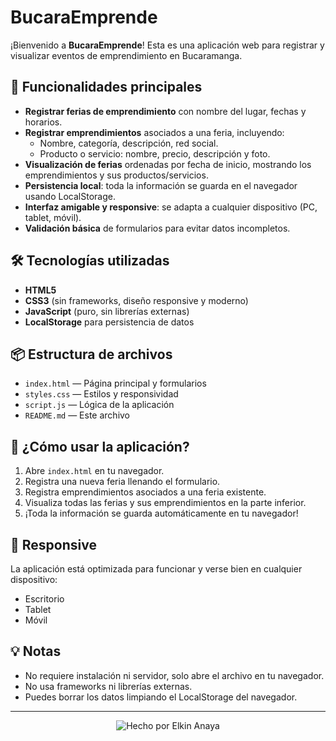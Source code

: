 # BucaraEmprende

¡Bienvenido a **BucaraEmprende**! Esta es una aplicación web para registrar y visualizar eventos de emprendimiento en Bucaramanga.

## 🚀 Funcionalidades principales

- **Registrar ferias de emprendimiento** con nombre del lugar, fechas y horarios.
- **Registrar emprendimientos** asociados a una feria, incluyendo:
  - Nombre, categoría, descripción, red social.
  - Producto o servicio: nombre, precio, descripción y foto.
- **Visualización de ferias** ordenadas por fecha de inicio, mostrando los emprendimientos y sus productos/servicios.
- **Persistencia local**: toda la información se guarda en el navegador usando LocalStorage.
- **Interfaz amigable y responsive**: se adapta a cualquier dispositivo (PC, tablet, móvil).
- **Validación básica** de formularios para evitar datos incompletos.

## 🛠️ Tecnologías utilizadas

- **HTML5**
- **CSS3** (sin frameworks, diseño responsive y moderno)
- **JavaScript** (puro, sin librerías externas)
- **LocalStorage** para persistencia de datos

## 📦 Estructura de archivos

- `index.html` — Página principal y formularios
- `styles.css` — Estilos y responsividad
- `script.js` — Lógica de la aplicación
- `README.md` — Este archivo

## 👀 ¿Cómo usar la aplicación?

1. Abre `index.html` en tu navegador.
2. Registra una nueva feria llenando el formulario.
3. Registra emprendimientos asociados a una feria existente.
4. Visualiza todas las ferias y sus emprendimientos en la parte inferior.
5. ¡Toda la información se guarda automáticamente en tu navegador!

## 📱 Responsive

La aplicación está optimizada para funcionar y verse bien en cualquier dispositivo:
- Escritorio
- Tablet
- Móvil

## 💡 Notas
- No requiere instalación ni servidor, solo abre el archivo en tu navegador.
- No usa frameworks ni librerías externas.
- Puedes borrar los datos limpiando el LocalStorage del navegador.

---


<p align="center">
  <img src="https://readme-typing-svg.demolab.com?font=Fira+Code&size=28&pause=1000&color=2D8B6F&center=true&vCenter=true&width=500&lines=Hecho+por+Elkin+Anaya+%F0%9F%92%9A" alt="Hecho por Elkin Anaya"/>
</p>

<p align="center">

</p> 